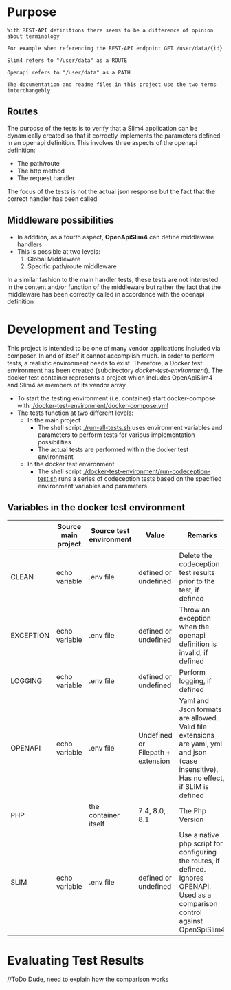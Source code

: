 # Purpose 

```
With REST-API definitions there seems to be a difference of opinion about terminology

For example when referencing the REST-API endpoint GET /user/data/{id}

Slim4 refers to "/user/data" as a ROUTE

Openapi refers to "/user/data" as a PATH

The documentation and readme files in this project use the two terms interchangebly 
```

## Routes
The purpose of the tests is to verify that a Slim4 application can be dynamically created so that it correctly implements the parameters defined in an openapi definition. This involves three aspects of the openapi definition:
* The path/route
* The http method
* The request handler 

The focus of the tests is not the actual json response but the fact that the correct handler has been called

## Middleware possibilities
* In addition, as a fourth aspect, **OpenApiSlim4** can define middleware handlers 
* This is possible at two levels:
  1. Global Middleware
  2. Specific path/route middleware

In a similar fashion to the main handler tests, these tests are not interested in the content and/or function of the middleware but rather the fact that the middleware has been correctly called in accordance with the openapi definition 

# Development and Testing
This project is intended to be one of many vendor applications included via composer. In and of itself it cannot accomplish much. In order to perform tests, a realistic environment needs to exist. Therefore, a Docker test environment has been created (subdirectory _docker-test-environment_). The docker test container represents a project which includes OpenApiSlim4 and Slim4 as members of its vendor array. 
* To start the testing environment (i.e. container) start docker-compose with [./docker-test-environment/docker-compose.yml](./docker-test-environment/docker-compose.yml)
* The tests function at two different levels:
  * In the main project
    * The shell script [./run-all-tests.sh](./run-all-tests.sh) uses environment variables and parameters to perform tests for various implementation possibilities
    * The actual tests are performed within the docker test environment 
  * In the docker test environment
      * The shell script [./docker-test-environment/run-codeception-test.sh](./docker-test-environment/run-codeception-test.sh) runs a series of codeception tests based on the specified environment variables and parameters

## Variables in the docker test environment
|           | Source main project | Source test environment | Value                             | Remarks                                                                                                                              |
|-----------|---------------------|-------------------------|-----------------------------------|--------------------------------------------------------------------------------------------------------------------------------------|
| CLEAN     | echo variable       | .env file               | defined or undefined              | Delete the codeception test results prior to the test, if defined                                                                    |
| EXCEPTION | echo variable       | .env file               | defined or undefined              | Throw an exception when the openapi definition is invalid, if defined                                                                |
| LOGGING   | echo variable       | .env file               | defined or undefined              | Perform logging, if defined                                                                                                          |
| OPENAPI   | echo variable       | .env file               | Undefined or Filepath + extension | Yaml and Json formats are allowed. Valid file extensions are yaml, yml and json (case insensitive). Has no effect, if SLIM is defined |
| PHP       |                     | the container itself    | 7.4, 8.0, 8.1                     | The Php Version                                                                                                                      |
| SLIM      | echo variable       | .env file               | defined or undefined              | Use a native php script for configuring the routes, if defined. Ignores OPENAPI. Used as a comparison control against OpenSpiSlim4   |

# Evaluating Test Results
//ToDo
Dude, need to explain how the comparison works